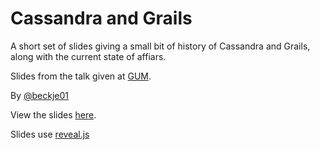 # Cassandra and Grails

A short set of slides giving a small bit of history of Cassandra and Grails, along with the current state of affiars. 

Slides from the talk given at [GUM](http://www.groovy.mn/).

By [@beckje01](http://twitter.com/beckje01)

View the slides [here](http://bit.ly/gumGrailsCassandra).

Slides use [reveal.js](http://lab.hakim.se/reveal-js/#/)